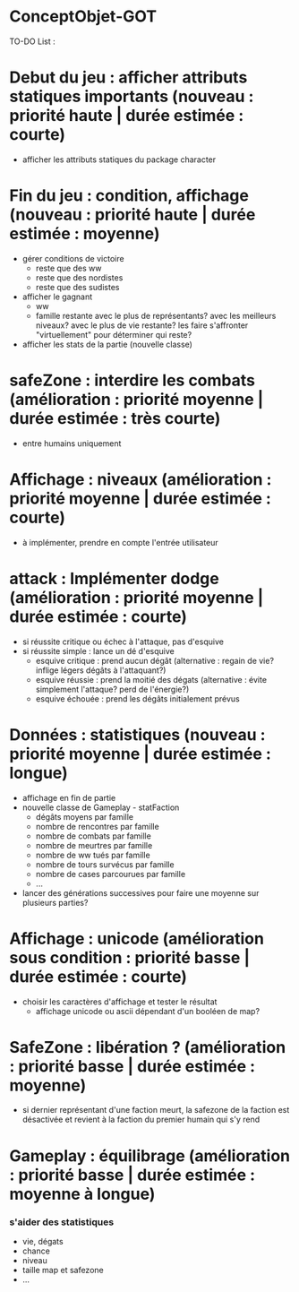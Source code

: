 # ConceptObjet-GOT

TO-DO List :

# Debut du jeu : afficher attributs statiques importants (nouveau : priorité haute | durée estimée : courte)
- afficher les attributs statiques du package character

# Fin du jeu : condition, affichage (nouveau : priorité haute | durée estimée : moyenne)
- gérer conditions de victoire
    - reste que des ww
    - reste que des nordistes
    - reste que des sudistes
- afficher le gagnant
    - ww
    - famille restante avec le plus de représentants? avec les meilleurs niveaux? avec le plus de vie restante? les faire s'affronter "virtuellement" pour déterminer qui reste?
- afficher les stats de la partie (nouvelle classe)

# safeZone : interdire les combats (amélioration : priorité moyenne | durée estimée : très courte)
- entre humains uniquement

# Affichage : niveaux (amélioration : priorité moyenne | durée estimée : courte)
- à implémenter, prendre en compte l'entrée utilisateur

# attack : Implémenter dodge (amélioration : priorité moyenne | durée estimée : courte)
- si réussite critique ou échec à l'attaque, pas d'esquive
- si réussite simple : lance un dé d'esquive
    - esquive critique : prend aucun dégât (alternative : regain de vie? inflige légers dégâts à l'attaquant?)
    - esquive réussie : prend la moitié des dégats (alternative : évite simplement l'attaque? perd de l'énergie?)
    - esquive échouée : prend les dégâts initialement prévus

# Données : statistiques (nouveau : priorité moyenne | durée estimée : longue)
- affichage en fin de partie
- nouvelle classe de Gameplay - statFaction
    - dégâts moyens par famille
    - nombre de rencontres par famille
    - nombre de combats par famille
    - nombre de meurtres par famille
    - nombre de ww tués par famille
    - nombre de tours survécus par famille
    - nombre de cases parcourues par famille
    - ...
- lancer des générations successives pour faire une moyenne sur plusieurs parties?

# Affichage : unicode (amélioration sous condition : priorité basse | durée estimée : courte)
- choisir les caractères d'affichage et tester le résultat
    - affichage unicode ou ascii dépendant d'un booléen de map?

# SafeZone : libération ? (amélioration : priorité basse | durée estimée : moyenne)
- si dernier représentant d'une faction meurt, la safezone de la faction est désactivée et revient à la faction du premier humain qui s'y rend

# Gameplay : équilibrage (amélioration : priorité basse | durée estimée : moyenne à longue)
### s'aider des statistiques
- vie, dégats
- chance
- niveau
- taille map et safezone
- ...
